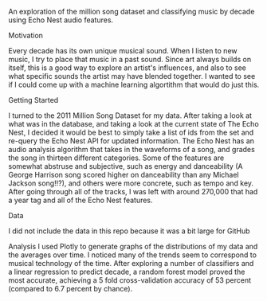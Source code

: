 An exploration of the million song dataset and classifying music by decade using Echo Nest audio features.

Motivation

Every decade has its own unique musical sound.  When I listen to new music, I try to place that music in a past sound.  Since art always builds on itself, this is a good way to explore an artist's influences, and also to see what specific sounds the artist may have blended together.  I wanted to see if I could come up with a machine learning algortithm that would do just this.

Getting Started

I turned to the 2011 Million Song Dataset for my data.  After taking a look at what was in the database, and taking a look at the current state of The Echo Nest, I decided it would be best to simply take a list of ids from the set and re-query the Echo Nest API for updated information.  The Echo Nest has an audio analysis algorithm that takes in the waveforms of a song, and grades the song in thirteen different categories.  Some of the features are somewhat abstruse and subjective, such as energy and danceability (A George Harrison song scored higher on danceability than any Michael Jackson song!!?), and others were more concrete, such as tempo and key.  After going through all of the tracks, I was left with around 270,000 that had a year tag and all of the Echo Nest features.  

Data

I did not include the data in this repo because it was a bit large for GitHub

Analysis
I used Plotly to generate graphs of the distributions of my data and the averages over time.  I noticed many of the trends seem to correspond to musical technology of the time.  After exploring a number of classifiers and a linear regression to predict decade, a random forest model proved the most accurate, achieving a 5 fold cross-validation accuracy of 53 percent (compared to 6.7 percent by chance).

